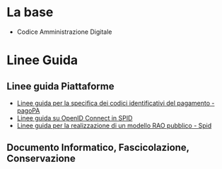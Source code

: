   
# La base

* Codice Amministrazione Digitale

# Linee Guida

## Linee guida Piattaforme

* [Linee guida per la specifica dei codici identificativi del pagamento - pagoPA](https://www.agid.gov.it/it/piattaforme/pagopa/linee-guida-documentazione-tecnica)
* [Linee guida su OpenID Connect in SPID](https://docs.italia.it/AgID/documenti-in-consultazione/lg-openidconnect-spid-docs/it/bozza/)
* [Linee guida per la realizzazione di un modello RAO pubblico - Spid ](https://docs.italia.it/AgID/documenti-in-consultazione/lg-modello-rao-docs/it/bozza/LineeGuidaRAO.html)

## Documento Informatico, Fascicolazione, Conservazione
